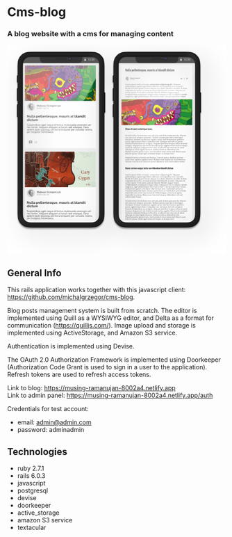 # Cms-blog
### A blog website with a cms for managing content
![Logo](work_2.png)

## General Info

This rails application works together with this javascript client: https://github.com/michalgrzegor/cms-blog.  
  
Blog posts management system is built from scratch. The editor is implemented using Quill as a WYSIWYG editor, 
and Delta as a format for communication (https://quilljs.com/). Image upload and storage is implemented using 
ActiveStorage, and Amazon S3 service.  
  
Authentication is implemented using Devise.  
  
The OAuth 2.0 Authorization Framework is implemented using Doorkeeper (Authorization Code Grant is used to sign in
a user to the application). Refresh tokens are used to refresh access tokens.  
  
Link to blog: https://musing-ramanujan-8002a4.netlify.app  
Link to admin panel: https://musing-ramanujan-8002a4.netlify.app/auth  
  
Credentials for test account:  
- email: admin@admin.com
- password: adminadmin

## Technologies

- ruby 2.7.1
- rails 6.0.3
- javascript
- postgresql
- devise
- doorkeeper
- active_storage
- amazon S3 service
- textacular
